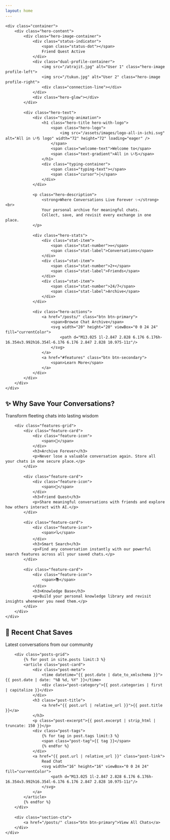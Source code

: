```yaml
---
layout: home
---
```


<!-- Hero Section -->
<section class="hero-section">
    <div class="hero-background">
        <div class="hero-particles"></div>
        <div class="hero-grid"></div>
    </div>
    
    <div class="container">
        <div class="hero-content">
            <div class="hero-image-container">
                <div class="status-indicator">
                    <span class="status-dot"></span>
                    Friend Quest Active
                </div>
                <div class="dual-profile-container">
                    <img src="/atrajit.jpg" alt="User 1" class="hero-image profile-left">
                    <img src="/tukun.jpg" alt="User 2" class="hero-image profile-right">
                    <div class="connection-line"></div>
                </div>
                <div class="hero-glow"></div>
            </div>
            
            <div class="hero-text">
                <div class="typing-animation">
                    <h1 class="hero-title hero-with-logo">
                        <span class="hero-logo">
                            <img src="/assets/images/logo-all-in-ichi.svg" alt="All in いち logo" width="72" height="72" loading="eager" />
                        </span>
                        <span class="welcome-text">Welcome to</span>
                        <span class="text-gradient">All in いち</span>
                    </h1>
                    <div class="typing-container">
                        <span class="typing-text"></span>
                        <span class="cursor">|</span>
                    </div>
                </div>
                
                <p class="hero-description">
                    <strong>Where Conversations Live Forever ✨</strong><br>
                    Your personal archive for meaningful chats. 
                    Collect, save, and revisit every exchange in one place.
                </p>
                
                <div class="hero-stats">
                    <div class="stat-item">
                        <span class="stat-number">∞</span>
                        <span class="stat-label">Conversations</span>
                    </div>
                    <div class="stat-item">
                        <span class="stat-number">2+</span>
                        <span class="stat-label">Friends</span>
                    </div>
                    <div class="stat-item">
                        <span class="stat-number">24/7</span>
                        <span class="stat-label">Archive</span>
                    </div>
                </div>
                
                <div class="hero-actions">
                    <a href="/posts/" class="btn btn-primary">
                        <span>Browse Chat Archive</span>
                        <svg width="20" height="20" viewBox="0 0 24 24" fill="currentColor">
                            <path d="M13.025 1l-2.847 2.828 6.176 6.176h-16.354v3.992h16.354l-6.176 6.176 2.847 2.828 10.975-11z"/>
                        </svg>
                    </a>
                    <a href="#features" class="btn btn-secondary">
                        <span>Learn More</span>
                    </a>
                </div>
            </div>
        </div>
    </div>
</section>

<!-- Features Section -->
<section class="features-section" id="features">
    <div class="container">
        <div class="section-header">
            <h2 class="section-title">
                <span class="section-emoji">✨</span>
                Why Save Your Conversations?
            </h2>
            <p class="section-description">
                Transform fleeting chats into lasting wisdom
            </p>
        </div>
        
        <div class="features-grid">
            <div class="feature-card">
                <div class="feature-icon">
                    <span>💾</span>
                </div>
                <h3>Archive Forever</h3>
                <p>Never lose a valuable conversation again. Store all your chats in one secure place.</p>
            </div>
            
            <div class="feature-card">
                <div class="feature-icon">
                    <span>👥</span>
                </div>
                <h3>Friend Quest</h3>
                <p>Share meaningful conversations with friends and explore how others interact with AI.</p>
            </div>
            
            <div class="feature-card">
                <div class="feature-icon">
                    <span>🔍</span>
                </div>
                <h3>Smart Search</h3>
                <p>Find any conversation instantly with our powerful search features across all your saved chats.</p>
            </div>
            
            <div class="feature-card">
                <div class="feature-icon">
                    <span>📚</span>
                </div>
                <h3>Knowledge Base</h3>
                <p>Build your personal knowledge library and revisit insights whenever you need them.</p>
            </div>
        </div>
    </div>
</section>

<!-- Recent Chats Section -->
<section class="recent-chats-section">
    <div class="container">
        <div class="section-header">
            <h2 class="section-title">
                <span class="section-emoji">💬</span>
                Recent Chat Saves
            </h2>
            <p class="section-description">
                Latest conversations from our community
            </p>
        </div>
        
        <div class="posts-grid">
            {% for post in site.posts limit:3 %}
            <article class="post-card">
                <div class="post-meta">
                    <time datetime="{{ post.date | date_to_xmlschema }}">{{ post.date | date: "%B %d, %Y" }}</time>
                    <div class="post-category">{{ post.categories | first | capitalize }}</div>
                </div>
                <h3 class="post-title">
                    <a href="{{ post.url | relative_url }}">{{ post.title }}</a>
                </h3>
                <p class="post-excerpt">{{ post.excerpt | strip_html | truncate: 150 }}</p>
                <div class="post-tags">
                    {% for tag in post.tags limit:3 %}
                    <span class="post-tag">{{ tag }}</span>
                    {% endfor %}
                </div>
                <a href="{{ post.url | relative_url }}" class="post-link">
                    Read Chat
                    <svg width="16" height="16" viewBox="0 0 24 24" fill="currentColor">
                        <path d="M13.025 1l-2.847 2.828 6.176 6.176h-16.354v3.992h16.354l-6.176 6.176 2.847 2.828 10.975-11z"/>
                    </svg>
                </a>
            </article>
            {% endfor %}
        </div>
        
        <div class="section-cta">
            <a href="/posts/" class="btn btn-primary">View All Chats</a>
        </div>
    </div>
</section>
